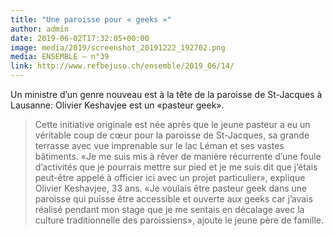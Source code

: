 ```yaml
---
title: "Une paroisse pour « geeks »"
author: admin
date: 2019-06-02T17:32:05+00:00
image: media/2019/screenshot_20191222_192702.png
media: ENSEMBLE – n°39
link: http://www.refbejuso.ch/ensemble/2019_06/14/
---
```


Un ministre d’un genre nouveau est à la tête de la paroisse de St-Jacques à Lausanne: Olivier Keshavjee est un «pasteur geek».


> Cette initiative originale est née après que le jeune pasteur a eu un véritable coup de cœur pour la paroisse de St-Jacques, sa grande terrasse avec vue imprenable sur le lac Léman et ses vastes bâtiments. «Je me suis mis à rêver de manière récurrente d’une foule d’activités que je pourrais mettre sur pied et je me suis dit que j’étais peut-être appelé à officier ici avec un projet particulier», explique Olivier Keshavjee, 33 ans. «Je voulais être pasteur geek dans une paroisse qui puisse être accessible et ouverte aux geeks car j’avais réalisé pendant mon stage que je me sentais en décalage avec la culture traditionnelle des paroissiens», ajoute le jeune père de famille.  